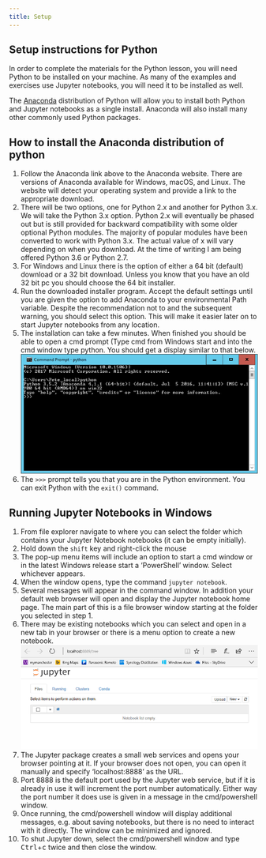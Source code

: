 ```yaml
---
title: Setup
---
```


## Setup instructions for Python

In order to complete the materials for the Python lesson, you will need Python to be installed on your machine. As many of the examples and exercises use Jupyter notebooks, you will need it to be installed as well.

The [Anaconda](https://www.anaconda.com/download/) distribution of Python will allow you to install both Python and Jupyter notebooks as a single install. Anaconda will also install many other commonly used Python packages.

## How to install the Anaconda distribution of python

1.	Follow the Anaconda link above to the Anaconda website. There are versions of Anaconda available for Windows, macOS, and Linux. The website will detect your operating system and provide a link to the appropriate download.
2.	There will be two options, one for Python 2.x and another for Python 3.x. We will take the Python 3.x option. Python 2.x will eventually be phased out but is still provided for backward compatibility with some older optional Python modules. The majority of popular modules have been converted to work with Python 3.x. The actual value of x will vary depending on when you download. At the time of writing I am being offered Python 3.6 or Python 2.7.
3.	For Windows and Linux there is the option of either a 64 bit (default) download or a 32 bit download. Unless you know that you have an old 32 bit pc you should choose the 64 bit installer.
4.	Run the downloaded installer program. Accept the default settings until you are given the option to add Anaconda to your environmental Path variable. Despite the recommendation not to and the subsequent warning, you should select this option. This will make it easier later on to start Jupyter notebooks from any location.
5.	The installation can take a few minutes. When finished you should be able to open a cmd prompt (Type cmd from Windows start and into the cmd window type python. You should get a display similar to that below.
![Python Install](/fig/Python_install_1.png)
6.	The `>>>` prompt tells you that you are in the Python environment. You can exit Python with the `exit()` command.



## Running Jupyter Notebooks in Windows

1. From file explorer navigate to where you can select the folder which contains your Jupyter Notebook notebooks (it can be empty initially).
2. Hold down the `shift` key and right-click the mouse
3.	The pop-up menu items will include an option to start a cmd window or in the latest Windows release start a ‘PowerShell’ window. Select whichever appears.
4.	When the window opens, type the command `jupyter notebook`.
5.	Several messages will appear in the command window. In addition your default web browser will open and display the Jupyter notebook home page. The main part of this is a file browser window starting at the folder you selected in step 1.
6.	There may be existing notebooks which you can select and open in a new tab in your browser or there is a menu option to create a new notebook.
![Python Install](/fig/Python_install_2.png)
7.	The Jupyter package creates a small web services and opens your browser pointing at it. If your browser does not open, you can open it manually and specify ‘localhost:8888’ as the URL.
8.	Port 8888 is the default port used by the Jupyter web service, but if it is already in use it will increment the port number automatically. Either way the port number it does use is given in a message in the cmd/powershell window.
9.	Once running, the cmd/powershell window will display additional messages, e.g. about saving notebooks, but there is no need to interact with it directly. The window can be minimized and ignored.
10.	To shut Jupyter down, select the cmd/powershell window and type <kbd>Ctrl</kbd>+<kbd>c</kbd> twice and then close the window.
